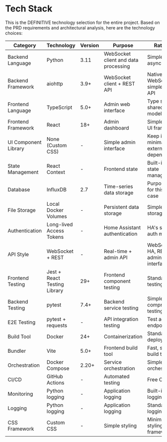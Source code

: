 # Tech Stack

This is the DEFINITIVE technology selection for the entire project. Based on the PRD requirements and architectural analysis, here are the technology choices:

| Category | Technology | Version | Purpose | Rationale |
|----------|------------|---------|---------|-----------|
| Backend Language | Python | 3.11 | WebSocket client and data processing | Simple, proven async support |
| Backend Framework | aiohttp | 3.9+ | WebSocket client + REST API | Native async WebSocket + simple HTTP API |
| Frontend Language | TypeScript | 5.0+ | Admin web interface | Type safety for shared data models |
| Frontend Framework | React | 18+ | Admin dashboard | Simple, proven UI framework |
| UI Component Library | None (Custom CSS) | - | Simple admin interface | Keep it minimal, no external dependencies |
| State Management | React Context | - | Frontend state | Built-in React state management |
| Database | InfluxDB | 2.7 | Time-series data storage | Purpose-built for this use case |
| File Storage | Local Docker Volumes | - | Persistent data storage | Simple local storage |
| Authentication | Long-lived Access Tokens | - | Home Assistant authentication | HA's standard auth method |
| API Style | WebSocket + REST | - | Real-time + admin API | WebSocket for HA, REST for admin interface |
| Frontend Testing | Jest + React Testing Library | 29+ | Frontend component testing | Standard React testing |
| Backend Testing | pytest | 7.4+ | Backend service testing | Simple, comprehensive testing |
| E2E Testing | pytest + requests | - | API integration testing | Test admin API endpoints |
| Build Tool | Docker | 24+ | Containerization | Standard deployment |
| Bundler | Vite | 5.0+ | Frontend build tool | Fast, simple build tool |
| Orchestration | Docker Compose | 2.20+ | Service orchestration | Simple orchestration |
| CI/CD | GitHub Actions | - | Automated testing | Free CI/CD |
| Monitoring | Python logging | - | Application logging | Built-in logging |
| Logging | Python logging | - | Application logging | Standard logging |
| CSS Framework | Custom CSS | - | Simple styling | Minimal styling, no frameworks |
